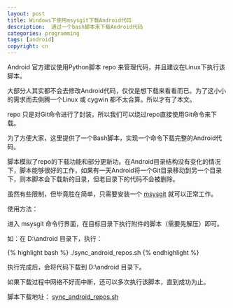 ```yaml
---
layout: post
title: Windows下使用msysgit下载Android代码
description:  通过一个bash脚本来下载Android代码
categories: programming
tags: [android]
copyright: cn
---
```


Android 官方建议使用Python脚本 repo 来管理代码，并且建议在Linux下执行该脚本。

大部分人其实都不会去修改Android代码，仅仅是想下载来看看而已。为了这小小的需求而去倒腾一个Linux 或 cygwin 都不太合算。所以才有了本文。

repo 只是对Git命令进行了封装，所以我们可以绕过repo直接使用Git命令来下载。

为了方便大家，这里提供了一个Bash脚本，实现一个命令下载完整的Android代码。

脚本模拟了repo的下载功能和部分更新功。在Android目录结构没有变化的情况下，脚本能够很好的工作，如果有一天Android将一个Git目录移动到另一个目录下，则本脚本会下载新的目录，但老目录下的代码不会被删除。

虽然有些限制，但毕竟胜在简单，只需要安装一个 [msysgit](http://code.google.com/p/msysgit/) 就可以正常工作。

使用方法：

进入 msysgit 命令行界面，在目标目录下执行附件的脚本（需要先解压）即可。
 
如：在 D:\android 目录下，执行： 

{% highlight bash %}
./sync_android_repos.sh
{% endhighlight %}

执行完成后，会将代码下载到 D:\android 目录下。

如果下载过程中网络不好而中断，还可以多次执行该脚本，直到成功为止。

脚本下载地址： [sync_android_repos.sh](/attachments/sync_android_repos.sh)
